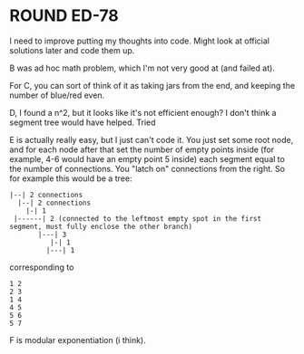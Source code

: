 # ROUND ED-78

I need to improve putting my thoughts into code. Might look at official solutions later and code them up.

B was ad hoc math problem, which I'm not very good at (and failed at).

For C, you can sort of think of it as taking jars from the end, and keeping the number of blue/red even.

D, I found a n^2, but it looks like it's not efficient enough? I don't think a segment tree would have helped. Tried 

E is actually really easy, but I just can't code it. You just set some root node, and for each node after that set the number of empty points inside (for example, 4-6 would have an empty point 5 inside) each segment equal to the number of connections. You "latch on" connections from the right. So for example this would be a tree:

```
|--| 2 connections
  |--| 2 connections
    |-| 1 
 |------| 2 (connected to the leftmost empty spot in the first segment, must fully enclose the other branch)
       |---| 3
          |-| 1
         |---| 1
```

corresponding to
```
1 2
2 3
1 4
4 5
5 6
5 7
```

F is modular exponentiation (i think).